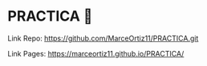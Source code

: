 # PRACTICA 🐼

Link Repo: https://github.com/MarceOrtiz11/PRACTICA.git


Link Pages: https://marceortiz11.github.io/PRACTICA/
